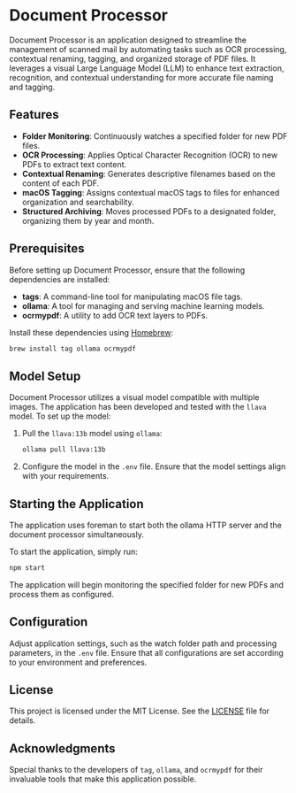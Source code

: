 # Document Processor

Document Processor is an application designed to streamline the management of scanned mail by automating tasks such as OCR processing, contextual renaming, tagging, and organized storage of PDF files. It leverages a visual Large Language Model (LLM) to enhance text extraction, recognition, and contextual understanding for more accurate file naming and tagging.

## Features

- **Folder Monitoring**: Continuously watches a specified folder for new PDF files.
- **OCR Processing**: Applies Optical Character Recognition (OCR) to new PDFs to extract text content.
- **Contextual Renaming**: Generates descriptive filenames based on the content of each PDF.
- **macOS Tagging**: Assigns contextual macOS tags to files for enhanced organization and searchability.
- **Structured Archiving**: Moves processed PDFs to a designated folder, organizing them by year and month.

## Prerequisites

Before setting up Document Processor, ensure that the following dependencies are installed:

- **tags**: A command-line tool for manipulating macOS file tags.
- **ollama**: A tool for managing and serving machine learning models.
- **ocrmypdf**: A utility to add OCR text layers to PDFs.

Install these dependencies using [Homebrew](https://brew.sh/):

```bash
brew install tag ollama ocrmypdf
```

## Model Setup

Document Processor utilizes a visual model compatible with multiple images. The application has been developed and tested with the `llava` model. To set up the model:

1. Pull the `llava:13b` model using `ollama`:

   ```bash
   ollama pull llava:13b
   ```

2. Configure the model in the `.env` file. Ensure that the model settings align with your requirements.

## Starting the Application

The application uses foreman to start both the ollama HTTP server and the document processor simultaneously.

To start the application, simply run:

```bash
npm start
```

The application will begin monitoring the specified folder for new PDFs and process them as configured.

## Configuration

Adjust application settings, such as the watch folder path and processing parameters, in the `.env` file. Ensure that all configurations are set according to your environment and preferences.

## License

This project is licensed under the MIT License. See the [LICENSE](LICENSE) file for details.

## Acknowledgments

Special thanks to the developers of `tag`, `ollama`, and `ocrmypdf` for their invaluable tools that make this application possible.
